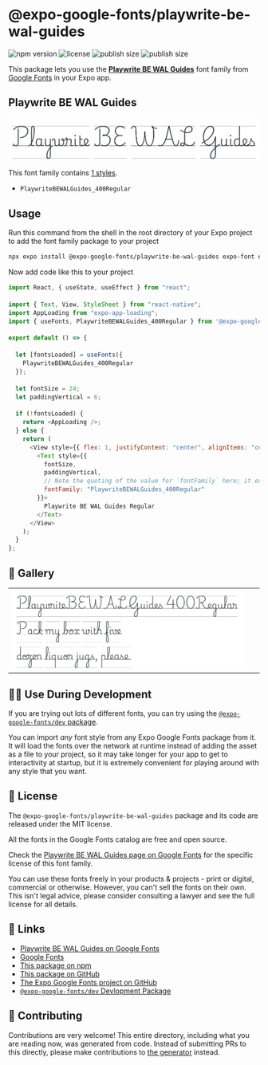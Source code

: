 # @expo-google-fonts/playwrite-be-wal-guides

![npm version](https://flat.badgen.net/npm/v/@expo-google-fonts/playwrite-be-wal-guides)
![license](https://flat.badgen.net/github/license/expo/google-fonts)
![publish size](https://flat.badgen.net/packagephobia/install/@expo-google-fonts/playwrite-be-wal-guides)
![publish size](https://flat.badgen.net/packagephobia/publish/@expo-google-fonts/playwrite-be-wal-guides)

This package lets you use the [**Playwrite BE WAL Guides**](https://fonts.google.com/specimen/Playwrite+BE+WAL+Guides) font family from [Google Fonts](https://fonts.google.com/) in your Expo app.

## Playwrite BE WAL Guides

![Playwrite BE WAL Guides](./font-family.png)

This font family contains [1 styles](#-gallery).

- `PlaywriteBEWALGuides_400Regular`

## Usage

Run this command from the shell in the root directory of your Expo project to add the font family package to your project

```sh
npx expo install @expo-google-fonts/playwrite-be-wal-guides expo-font expo-app-loading
```

Now add code like this to your project

```js
import React, { useState, useEffect } from "react";

import { Text, View, StyleSheet } from "react-native";
import AppLoading from "expo-app-loading";
import { useFonts, PlaywriteBEWALGuides_400Regular } from '@expo-google-fonts/playwrite-be-wal-guides';

export default () => {

  let [fontsLoaded] = useFonts({
    PlaywriteBEWALGuides_400Regular
  });

  let fontSize = 24;
  let paddingVertical = 6;

  if (!fontsLoaded) {
    return <AppLoading />;
  } else {
    return (
      <View style={{ flex: 1, justifyContent: "center", alignItems: "center" }}>
        <Text style={{
          fontSize,
          paddingVertical,
          // Note the quoting of the value for `fontFamily` here; it expects a string!
          fontFamily: "PlaywriteBEWALGuides_400Regular"
        }}>
          Playwrite BE WAL Guides Regular
        </Text>
      </View>
    );
  }
};
```

## 🔡 Gallery


||||
|-|-|-|
|![PlaywriteBEWALGuides_400Regular](./PlaywriteBEWALGuides_400Regular.ttf.png)||||


## 👩‍💻 Use During Development

If you are trying out lots of different fonts, you can try using the [`@expo-google-fonts/dev` package](https://github.com/expo/google-fonts/tree/master/font-packages/dev#readme).

You can import _any_ font style from any Expo Google Fonts package from it. It will load the fonts over the network at runtime instead of adding the asset as a file to your project, so it may take longer for your app to get to interactivity at startup, but it is extremely convenient for playing around with any style that you want.


## 📖 License

The `@expo-google-fonts/playwrite-be-wal-guides` package and its code are released under the MIT license.

All the fonts in the Google Fonts catalog are free and open source.

Check the [Playwrite BE WAL Guides page on Google Fonts](https://fonts.google.com/specimen/Playwrite+BE+WAL+Guides) for the specific license of this font family.

You can use these fonts freely in your products & projects - print or digital, commercial or otherwise. However, you can't sell the fonts on their own. This isn't legal advice, please consider consulting a lawyer and see the full license for all details.

## 🔗 Links

- [Playwrite BE WAL Guides on Google Fonts](https://fonts.google.com/specimen/Playwrite+BE+WAL+Guides)
- [Google Fonts](https://fonts.google.com/)
- [This package on npm](https://www.npmjs.com/package/@expo-google-fonts/playwrite-be-wal-guides)
- [This package on GitHub](https://github.com/expo/google-fonts/tree/master/font-packages/playwrite-be-wal-guides)
- [The Expo Google Fonts project on GitHub](https://github.com/expo/google-fonts)
- [`@expo-google-fonts/dev` Devlopment Package](https://github.com/expo/google-fonts/tree/master/font-packages/dev)

## 🤝 Contributing

Contributions are very welcome! This entire directory, including what you are reading now, was generated from code. Instead of submitting PRs to this directly, please make contributions to [the generator](https://github.com/expo/google-fonts/tree/master/packages/generator) instead.
